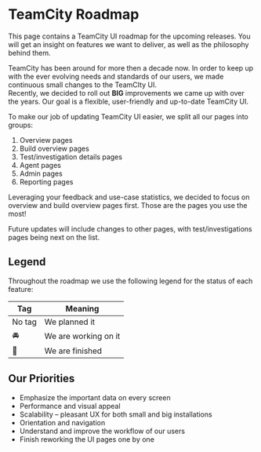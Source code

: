# TeamCity Roadmap

This page contains a TeamCity UI roadmap for the upcoming releases. You will get an
insight on features we want to deliver, as well as the philosophy behind them.

TeamCity has been around for more then a decade now. In order to keep up with the ever
evolving needs and standards of our users, we made continuous small changes to the
TeamCIty UI. <br/>
Recently, we decided to roll out **BIG** improvements we came up with over the years.
Our goal is a flexible, user-friendly and up-to-date TeamCity UI.

To make our job of updating TeamCity UI easier, we split all our pages into groups: 
1. Overview pages 
2. Build overview pages 
3. Test/investigation details pages
4. Agent pages
5. Admin pages
6. Reporting pages
 
Leveraging your feedback and use-case statistics, we decided to focus on overview and 
build overview pages first. Those are the pages you use the most! 

Future updates will include changes to other pages, with test/investigations pages
being next on the list. 

## Legend 

Throughout the roadmap we use the following legend for the status of each feature:

|  Tag                  |         Meaning      |
|-----------------------|----------------------|
| No tag                | We planned it        |
| :oncoming_automobile: | We are working on it |
| :checkered_flag:      | We are finished      |
 

## Our Priorities

 
* Emphasize the important data on every screen  
* Performance and visual appeal 
* Scalability – pleasant UX for both small and big installations
* Orientation and navigation
* Understand and improve the workflow of our users
* Finish reworking the UI pages one by one